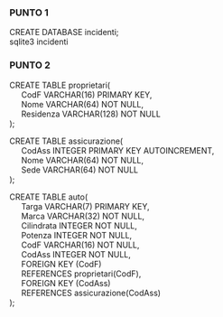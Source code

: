 ### PUNTO 1
CREATE DATABASE incidenti;<br />
sqlite3 incidenti

### PUNTO 2
CREATE TABLE proprietari(<br />
&ensp;&ensp;&ensp;CodF VARCHAR(16) PRIMARY KEY,<br />
&ensp;&ensp;&ensp;Nome VARCHAR(64) NOT NULL,<br />
&ensp;&ensp;&ensp;Residenza VARCHAR(128) NOT NULL<br />
);

CREATE TABLE assicurazione(<br />
&ensp;&ensp;&ensp;CodAss INTEGER PRIMARY KEY AUTOINCREMENT,<br />
&ensp;&ensp;&ensp;Nome VARCHAR(64) NOT NULL,<br />
&ensp;&ensp;&ensp;Sede VARCHAR(64) NOT NULL<br />
);

CREATE TABLE auto(<br />
&ensp;&ensp;&ensp;Targa VARCHAR(7) PRIMARY KEY,<br />
&ensp;&ensp;&ensp;Marca VARCHAR(32) NOT NULL,<br />
&ensp;&ensp;&ensp;Cilindrata INTEGER NOT NULL,<br />
&ensp;&ensp;&ensp;Potenza INTEGER NOT NULL,<br />
&ensp;&ensp;&ensp;CodF VARCHAR(16) NOT NULL,<br />
&ensp;&ensp;&ensp;CodAss INTEGER NOT NULL,<br />
&ensp;&ensp;&ensp;FOREIGN KEY (CodF)<br />
&ensp;&ensp;&ensp;REFERENCES proprietari(CodF),<br />
&ensp;&ensp;&ensp;FOREIGN KEY (CodAss)<br />
&ensp;&ensp;&ensp;REFERENCES assicurazione(CodAss)<br />
);

